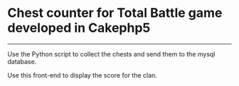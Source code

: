 # Chest counter for Total Battle game developed in Cakephp5
-----------------------------------------------------------
Use the Python script to collect the chests and send them to the mysql database.

Use this front-end to display the score for the clan.
